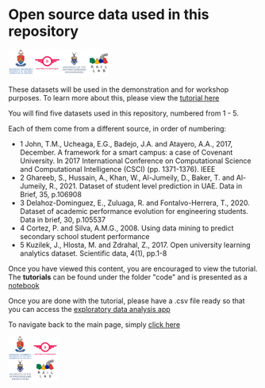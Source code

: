 # Open source data used in this repository

 <img src="https://github.com/dsfsi/Higher_Education_EDA/blob/main/images/Image%202.png" width="40%" height="40%">
 
These datasets will be used in the demonstration and for workshop purposes. To learn more about this, please view the [tutorial here](https://github.com/dsfsi/Higher_Education_EDA/tree/main/code)

You will find five datasets used in this repository, numbered from 1 - 5.

Each of them come from a different source, in order of numbering:
- 1  John, T.M., Ucheaga, E.G., Badejo, J.A. and Atayero, A.A., 2017, December. A
framework for a smart campus: a case of Covenant University. In 2017 International
Conference on Computational Science and Computational Intelligence (CSCI) (pp.
1371-1376). IEEE
- 2 Ghareeb, S., Hussain, A., Khan, W., Al-Jumeily, D., Baker, T. and Al-Jumeily, R., 2021. Dataset of student level prediction in UAE. Data in Brief, 35, p.106908
- 3 Delahoz-Dominguez, E., Zuluaga, R. and Fontalvo-Herrera, T., 2020. Dataset
of academic performance evolution for engineering students. Data in brief, 30,
p.105537
- 4  Cortez, P. and Silva, A.M.G., 2008. Using data mining to predict secondary school
student performance
- 5 Kuzilek, J., Hlosta, M. and Zdrahal, Z., 2017. Open university learning analytics
dataset. Scientific data, 4(1), pp.1-8

Once you have viewed this content, you are encouraged to view the tutorial. The **tutorials** can be found under the folder "code" and is presented as a [notebook](https://github.com/dsfsi/Higher_Education_EDA/tree/main/code)

Once you are done with the tutorial, please have a .csv file ready so that you can access the [exploratory data analysis app](https://share.streamlit.io/herkulaascombrink/eda_for_education/main/eda_for_education.py)

To navigate back to the main page, simply [click here](https://github.com/dsfsi/Higher_Education_EDA/tree/main)

<img src="https://github.com/dsfsi/Higher_Education_EDA/blob/main/images/Image%201.png" width="20%" height="20%">
